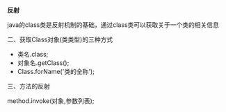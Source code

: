 **反射**

java的class类是反射机制的基础，通过class类可以获取关于一个类的相关信息

二、获取Class对象(类类型)的三种方式

- 类名.class;
- 对象名.getClass();  
- Class.forName('类的全称');


三、方法的反射

method.invoke(对象,参数列表);